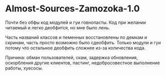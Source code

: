 # Almost-Sources-Zamozoka-1.0

Почти без обфы код модулей и гуи говнопасты. Код при желании читаемый и легко деобфится, но мне было лень.

Часть названий классов и пеменных восстановлены по демкам и скринам, часть просто возможно было сдеобфить. 
Только модули и гуи потому что остальное деобфить сложнее из-за количества кода.

Причина: обман пользователей, скам, задержка обновления, оскорбления другие клиентов, пастинг, недобросовестное выполнение работы, хуесосы.
